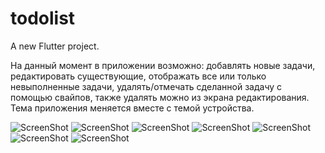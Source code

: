 # todolist

A new Flutter project.

На данный момент в приложении возможно: добавлять новые задачи, редактировать существующие, отображать все или только невыполненные задачи, удалять/отмечать сделанной задачу с помощью свайпов, также удалять можно из экрана редактирования. Тема приложения меняется вместе с темой устройства.

![ScreenShot](screenshots/Screenshot_1686854804.png)
![ScreenShot](screenshots/Screenshot_1686854819.png)
![ScreenShot](screenshots/Screenshot_1686854829.png)
![ScreenShot](screenshots/Screenshot_1686854870.png)
![ScreenShot](screenshots/Screenshot_1686854873.png)
![ScreenShot](screenshots/Screenshot_1686855037.png)
![ScreenShot](screenshots/Screenshot_1686855043.png)